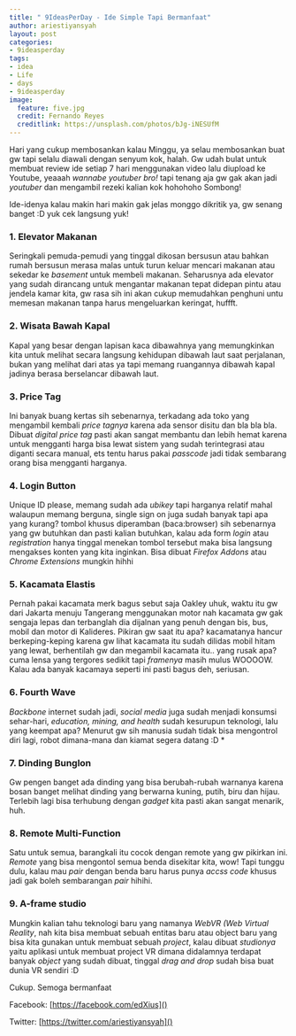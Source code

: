 ```yaml
---
title: " 9IdeasPerDay - Ide Simple Tapi Bermanfaat"
author: ariestiyansyah
layout: post
categories:
- 9ideasperday
tags:
- idea
- Life
- days
- 9ideasperday
image:
  feature: five.jpg
  credit: Fernando Reyes
  creditlink: https://unsplash.com/photos/bJg-iNESUfM
---
```


Hari yang cukup membosankan kalau Minggu, ya selau membosankan buat gw tapi selalu diawali dengan senyum kok, halah. Gw udah bulat untuk membuat review ide setiap 7 hari menggunakan video lalu diupload ke Youtube, yeaaah *wannabe youtuber bro!* tapi tenang aja gw gak akan jadi *youtuber* dan mengambil rezeki kalian kok hohohoho Sombong!

Ide-idenya kalau makin hari makin gak jelas monggo dikritik ya, gw senang banget :D yuk cek langsung yuk!

### 1. Elevator Makanan
Seringkali pemuda-pemudi yang tinggal dikosan bersusun atau bahkan rumah bersusun merasa malas untuk turun keluar mencari makanan atau sekedar ke *basement* untuk membeli makanan. Seharusnya ada elevator yang sudah dirancang untuk mengantar makanan tepat didepan pintu atau jendela kamar kita, gw rasa sih ini akan cukup memudahkan penghuni untu memesan makanan tanpa harus mengeluarkan keringat, huffft.

### 2. Wisata Bawah Kapal
Kapal yang besar dengan lapisan kaca dibawahnya yang memungkinkan kita untuk melihat secara langsung kehidupan dibawah laut saat perjalanan, bukan yang melihat dari atas ya tapi memang ruangannya dibawah kapal jadinya berasa berselancar dibawah laut.

### 3. Price Tag
Ini banyak buang kertas sih sebenarnya, terkadang ada toko yang mengambil kembali *price tagnya* karena ada sensor disitu dan bla bla bla. Dibuat *digital price tag* pasti akan sangat membantu dan lebih hemat karena untuk mengganti harga bisa lewat sistem yang sudah terintegrasi atau diganti secara manual, ets tentu harus pakai *passcode* jadi tidak sembarang orang bisa mengganti harganya.

### 4. Login Button 
Unique ID please, memang sudah ada *ubikey* tapi harganya relatif mahal walaupun memang berguna, single sign on juga sudah banyak tapi apa yang kurang? tombol khusus diperamban (baca:browser) sih sebenarnya yang gw butuhkan dan pasti kalian butuhkan, kalau ada form *login* atau *registration*  hanya tinggal menekan tombol tersebut maka bisa langsung mengakses konten yang kita inginkan. Bisa dibuat *Firefox Addons* atau *Chrome Extensions* mungkin hihhi

### 5. Kacamata Elastis
Pernah pakai kacamata merk bagus sebut saja Oakley uhuk, waktu itu gw dari Jakarta menuju Tangerang menggunakan motor nah kacamata gw gak sengaja lepas dan terbanglah dia dijalnan yang penuh dengan bis, bus, mobil dan motor di Kalideres. Pikiran gw saat itu apa? kacamatanya hancur berkeping-keping karena gw lihat kacamata itu sudah dilidas mobil hitam yang lewat, berhentilah gw dan megambil kacamata itu.. yang rusak apa? cuma lensa yang tergores sedikit tapi *framenya* masih mulus WOOOOW. Kalau ada banyak kacamaya seperti ini pasti bagus deh, seriusan.

### 6. Fourth Wave
*Backbone* internet sudah jadi, *social media* juga sudah menjadi konsumsi sehar-hari, *education, mining, and health* sudah kesurupun teknologi, lalu yang keempat apa? Menurut gw sih manusia sudah tidak bisa mengontrol diri lagi, robot dimana-mana dan kiamat segera datang :D
*
### 7. Dinding Bunglon
Gw pengen banget ada dinding yang bisa berubah-rubah warnanya karena bosan banget melihat dinding yang berwarna kuning, putih, biru dan hijau. Terlebih lagi bisa terhubung dengan *gadget* kita pasti akan sangat menarik, huh.

### 8. Remote Multi-Function
Satu untuk semua, barangkali itu cocok dengan remote yang gw pikirkan ini. *Remote* yang bisa mengontol semua benda disekitar kita, wow! Tapi tunggu dulu, kalau mau *pair* dengan benda baru harus punya *accss code* khusus jadi gak boleh sembarangan *pair* hihihi.

### 9. A-frame studio
Mungkin kalian tahu teknologi baru yang namanya *WebVR (Web Virtual Reality*, nah kita bisa membuat sebuah entitas baru atau object baru yang bisa kita gunakan untuk membuat sebuah *project*, kalau dibuat *studionya* yaitu aplikasi untuk membuat project VR dimana didalamnya terdapat banyak *object* yang sudah dibuat, tinggal *drag and drop* sudah bisa buat dunia VR sendiri :D

Cukup. Semoga bermanfaat

Facebook: [https://facebook.com/edXius]()

Twitter: [https://twitter.com/ariestiyansyah]()